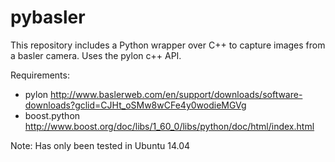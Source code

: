 # pybasler
This repository includes a Python wrapper over C++ to capture images from a basler camera. 
Uses the pylon c++ API.

Requirements:
- pylon http://www.baslerweb.com/en/support/downloads/software-downloads?gclid=CJHt_oSMw8wCFe4y0wodieMGVg
- boost.python http://www.boost.org/doc/libs/1_60_0/libs/python/doc/html/index.html  

Note: Has only been tested in Ubuntu 14.04
